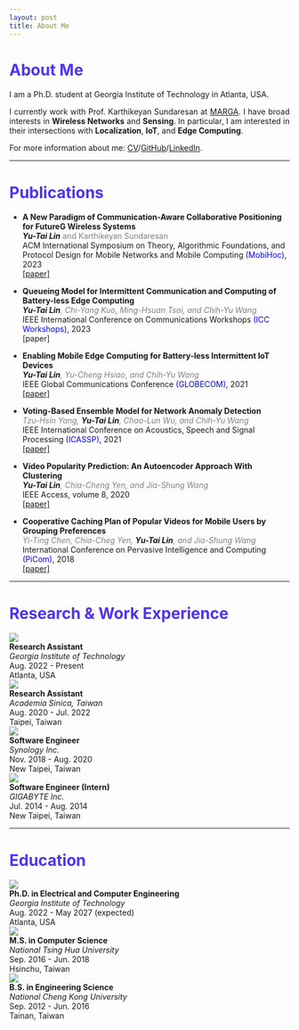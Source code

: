 ```yaml
---
layout: post
title: About Me
---
```


# <span style="color: #5032FA">About Me</span>

I am a Ph.D. student at Georgia Institute of Technology in Atlanta, USA.
<p align="justify">
I currently work with Prof. Karthikeyan Sundaresan at <a href="https://marga.ece.gatech.edu/">MARGA</a>. I have broad interests in <b>Wireless Networks</b> and <b>Sensing</b>. In particular, I am interested in their intersections with <b>Localization</b>, <b>IoT</b>, and <b>Edge Computing</b>.
</p>

For more information about me: [CV](https://yutailin1993.github.io/CV/Yu-Tai_CV.pdf)/[GitHub](https://github.com/yutailin1993)/[LinkedIn](https://www.linkedin.com/in/yu-tai-lin-2ba09514b/).

---
# <span style="color: #5032FA">Publications</span>

* **A New Paradigm of Communication-Aware Collaborative Positioning for FutureG Wireless Systems** \
 *<b>Yu-Tai Lin</b>*<span style="color:grey"> and Karthikeyan Sundaresan </span>\
 ACM International Symposium on Theory, Algorithmic Foundations, and Protocol Design for Mobile Networks and Mobile Computing <span style="color:blue">(MobiHoc)</span>, 2023\
 [\[paper\]](https://yutailin1993.github.io/papers/Collaborative_Positioning.pdf)

* **Queueing Model for Intermittent Communication and Computing of Battery-less Edge Computing** \
 *<b>Yu-Tai Lin</b>*<span style="color:grey">*, Chi-Yang Kuo, Ming-Hsuan Tsai, and Chih-Yu Wang* </span>\
 IEEE International Conference on Communications Workshops <span style="color:blue">(ICC Workshops)</span>, 2023 \
 [paper]

* **Enabling Mobile Edge Computing for Battery-less Intermittent IoT Devices** \
 *<b>Yu-Tai Lin</b>*<span style="color:grey">*, Yu-Cheng Hsiao, and Chih-Yu Wang* </span>\
 IEEE Global Communications Conference <span style="color:blue">(GLOBECOM)</span>, 2021 \
 [\[paper\]](https://ieeexplore.ieee.org/abstract/document/9685694)

* **Voting-Based Ensemble Model for Network Anomaly Detection** \
 <span style="color:grey">*Tzu-Hsin Yang,*</span> *<b>Yu-Tai Lin</b>*<span style="color:gray">*, Chao-Lun Wu, and Chih-Yu Wang* </span>\
 IEEE International Conference on Acoustics, Speech and Signal Processing <span style="color:blue">(ICASSP)</span>, 2021 \
 [\[paper\]](https://ieeexplore.ieee.org/document/9414532)

* **Video Popularity Prediction: An Autoencoder Approach With Clustering** \
 *<b>Yu-Tai Lin</b>*<span style="color:grey">*, Chia-Cheng Yen, and Jia-Shung Wang* </span>\
 IEEE Access, volume 8, 2020 \
 [\[paper\]](https://ieeexplore.ieee.org/document/9139947)

* **Cooperative Caching Plan of Popular Videos for Mobile Users by Grouping Preferences** \
 <span style="color:grey">*Yi-Ting Chen, Chia-Cheg Yen,* </span>*<b>Yu-Tai Lin</b>*<span style="color:gray">*, and Jia-Shung Wang* </span>\
 International Conference on Pervasive Intelligence and Computing <span style="color:blue">(PiCom)</span>, 2018 \
 [\[paper\]](https://ieeexplore.ieee.org/document/8511975)

---
# <span style="color: #5032FA">Research & Work Experience</span>

<div class="container">
    <div class='row vspace-top'>
		<div class='div1'>
            <img class='icon-image' src='{{site.baseurl}}public/gt.png'>
            <div>
                <b>Research Assistant</b> <br/>
	            <i>Georgia Institute of Technology</i> <br/>
                Aug. 2022 - Present <br/>
                Atlanta, USA <br/>
            </div>
        </div>
        <div class='div1'>
            <img class='icon-image' src='{{site.baseurl}}public/academia_sinica.png'>
            <div>
                <b>Research Assistant</b> <br/>
	            <i>Academia Sinica, Taiwan</i> <br/>
                Aug. 2020 - Jul. 2022 <br/>
                Taipei, Taiwan <br/>
            </div>
        </div>
    </div>
    <div class='row vspace-top'>
        <div class='div1'>
            <img class='icon-image' src='{{site.baseurl}}public/synology.png'>
	        <div>
               <b>Software Engineer</b> <br/>
	           <i>Synology Inc.</i> <br/>
               Nov. 2018 - Aug. 2020 <br/>
	           New Taipei, Taiwan <br/>
	        </div>
        </div>
    </div>
    <div class='row vspace-top'>
        <div class='div1'>
            <img class='icon-image' src='{{site.baseurl}}public/Gigabyte.png'>
            <div>
                <b>Software Engineer (Intern)</b> <br/>
	            <i>GIGABYTE Inc.</i> <br/>
                Jul. 2014 - Aug. 2014 <br/>
                New Taipei, Taiwan <br/>
            </div>
        </div>
    </div>
</div>

---
# <span style="color: #5032FA">Education</span>

<div class="container">
	<div class='row vspace-top'>
        <div class='div1'>
            <img class='icon-image' src='{{site.baseurl}}public/gt.png'>
            <div>
                <b>Ph.D. in Electrical and Computer Engineering</b> <br/>
	            <i>Georgia Institute of Technology</i> <br/>
                Aug. 2022 - May 2027 (expected) <br/>
                Atlanta, USA <br/>
            </div>
        </div>
    </div>
    <div class='row vspace-top'>
        <div class='div1'>
            <img class='icon-image' src='{{site.baseurl}}public/NTHU.png'>
            <div>
                <b>M.S. in Computer Science</b> <br/>
	            <i>National Tsing Hua University</i> <br/>
                Sep. 2016 - Jun. 2018 <br/>
                Hsinchu, Taiwan <br/>
            </div>
        </div>
    </div>
    <div class='row vspace-top'>
        <div class='div1'>
            <img class='icon-image' src='{{site.baseurl}}public/NCKU.jpg'>
	        <div>
               <b>B.S. in Engineering Science</b> <br/>
	           <i>National Cheng Kong University</i> <br/>
               Sep. 2012 - Jun. 2016 <br/>
	           Tainan, Taiwan <br/>
	        </div>
        </div>
    </div>
</div>
